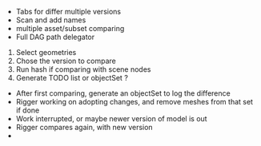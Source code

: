 
* Tabs for differ multiple versions
* Scan and add names
* multiple asset/subset comparing
* Full DAG path delegator

1. Select geometries
2. Chose the version to compare
3. Run hash if comparing with scene nodes
4. Generate TODO list or objectSet ?

* After first comparing, generate an objectSet to log the difference
* Rigger working on adopting changes, and remove meshes from that set if done
* Work interrupted, or maybe newer version of model is out
* Rigger compares again, with new version
*

